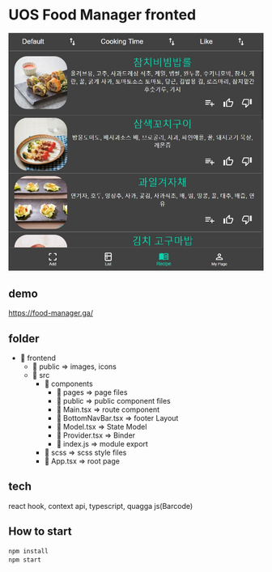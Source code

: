 # UOS Food Manager fronted

![capture](./public/images/thumb.jpg)

## demo

<https://food-manager.ga/>

## folder

-   📁 frontend
    -   📁 public => images, icons
    -   📁 src
        -   📁 components
            -   📁 pages => page files
            -   📁 public => public component files
            -   📄 Main.tsx => route component
            -   📄 BottomNavBar.tsx => footer Layout
            -   📄 Model.tsx => State Model
            -   📄 Provider.tsx => Binder
            -   📄 index.js => module export
        -   📁 scss => scss style files
        -   📄 App.tsx => root page

## tech

react hook, context api, typescript, quagga js(Barcode)

## How to start

```sh
npm install
npm start
```

